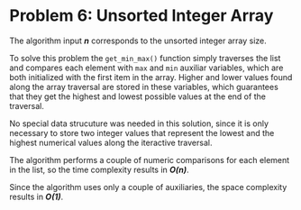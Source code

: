 # Problem 6: Unsorted Integer Array

The algorithm input ***n*** corresponds to the unsorted integer array size.

To solve this problem the `get_min_max()` function simply traverses the list and compares each element with `max` and `min` auxiliar variables, which are both initialized with the first item in the array. Higher and lower values found along the array traversal are stored in these variables, which guarantees that they get the highest and lowest possible values at the end of the traversal.

No special data strucuture was needed in this solution, since it is only necessary to store two integer values that represent the lowest and the highest numerical values along the iteractive traversal.

The algorithm performs a couple of numeric comparisons for each element in the list, so the time complexity 
results in ***O(n)***.

Since the algorithm uses only a couple of auxiliaries, the space complexity results in ***O(1)***.
